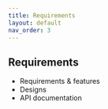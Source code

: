 ```yaml
---
title: Requirements
layout: default
nav_order: 3
---
```


## Requirements
- Requirements & features
- Designs
- API documentation
